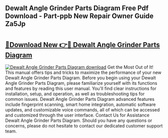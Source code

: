 ## Dewalt Angle Grinder Parts Diagram Free Pdf Download - Part-ppb New Repair Owner Guide Za5Jp

# <h2><a href="http://dfro7v.blite.top/?on=Dewalt+Angle+Grinder+Parts+Diagram">🔗Download New 👉🔴 Dewalt Angle Grinder Parts Diagram</a></h2>

[![Dewalt Angle Grinder Parts Diagram download](https://i.imgur.com/lujVjoI.png)](http://dfro7v.blite.top/?on=Dewalt+Angle+Grinder+Parts+Diagram)
Get the Most Out of It! This manual offers tips and tricks to maximize the performance of your new Dewalt Angle Grinder Parts Diagram. Before you begin using your Dewalt Angle Grinder Parts Diagram, please familiarize yourself with its functions and features by reading this user manual. You'll find clear instructions for installation, setup, and operation, as well as troubleshooting tips for common issues. Dewalt Angle Grinder Parts Diagram advanced features include fingerprint scanning, smart home integration, automatic software updates, and customizable voice commands, all of which can be accessed and customized through the user interface. Contact Us for Assistance Dewalt Angle Grinder Parts Diagram. Should you have any questions or concerns, please do not hesitate to contact our dedicated customer support team.
